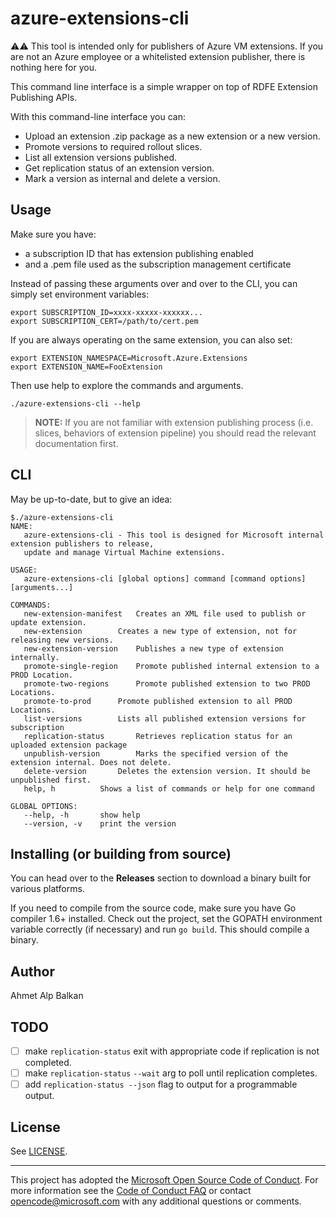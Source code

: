 # azure-extensions-cli

:warning::warning:  This tool is intended only for publishers of Azure VM 
extensions. If you are not an Azure employee or a whitelisted extension
publisher, there is nothing here for you.

This command line interface is a simple wrapper on top of RDFE Extension
Publishing APIs.

With this command-line interface you can:

- Upload an extension .zip package as a new extension or a new version.
- Promote versions to required rollout slices.
- List all extension versions published.
- Get replication status of an extension version.
- Mark a version as internal and delete a version.

## Usage

Make sure you have:

- a subscription ID that has extension publishing enabled
- and a .pem file used as the subscription management certificate

Instead of passing these arguments over and over to the CLI,
you can simply set environment variables:

    export SUBSCRIPTION_ID=xxxx-xxxxx-xxxxxx...
    export SUBSCRIPTION_CERT=/path/to/cert.pem

If you are always operating on the same extension, you can also set:

    export EXTENSION_NAMESPACE=Microsoft.Azure.Extensions
    export EXTENSION_NAME=FooExtension

Then use help to explore the commands and arguments.

    ./azure-extensions-cli --help

> **NOTE:** If you are not familiar with extension publishing
process (i.e. slices, behaviors of extension pipeline) you should read
the relevant documentation first.

## CLI

May be up-to-date, but to give an idea:

```
$./azure-extensions-cli
NAME:
   azure-extensions-cli - This tool is designed for Microsoft internal extension publishers to release,
   update and manage Virtual Machine extensions.

USAGE:
   azure-extensions-cli [global options] command [command options] [arguments...]

COMMANDS:
   new-extension-manifest	Creates an XML file used to publish or update extension.
   new-extension		Creates a new type of extension, not for releasing new versions.
   new-extension-version	Publishes a new type of extension internally.
   promote-single-region	Promote published internal extension to a PROD Location.
   promote-two-regions		Promote published extension to two PROD Locations.
   promote-to-prod		Promote published extension to all PROD Locations.
   list-versions		Lists all published extension versions for subscription
   replication-status		Retrieves replication status for an uploaded extension package
   unpublish-version		Marks the specified version of the extension internal. Does not delete.
   delete-version		Deletes the extension version. It should be unpublished first.
   help, h			Shows a list of commands or help for one command

GLOBAL OPTIONS:
   --help, -h		show help
   --version, -v	print the version 
```


## Installing (or building from source)

You can head over to the **Releases** section to download a binary built for various platforms.

If you need to compile from the source code, make sure you have Go compiler 1.6+ installed.
Check out the project, set the GOPATH environment variable correctly (if necessary) and
run `go build`. This should compile a binary.

## Author

Ahmet Alp Balkan

## TODO 

- [ ] make `replication-status` exit with appropriate code if replication is not completed.
- [ ] make `replication-status` `--wait` arg to poll until replication completes.
- [ ] add `replication-status --json` flag to output for a programmable output.

## License

See [LICENSE](LICENSE).


-----
This project has adopted the [Microsoft Open Source Code of Conduct](https://opensource.microsoft.com/codeofconduct/). For more information see the [Code of Conduct FAQ](https://opensource.microsoft.com/codeofconduct/faq/) or contact [opencode@microsoft.com](mailto:opencode@microsoft.com) with any additional questions or comments.

